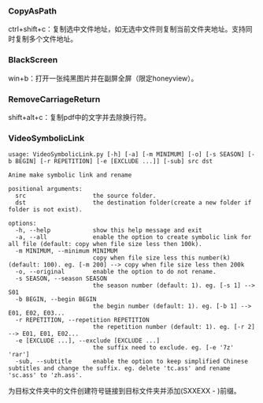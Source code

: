 ### CopyAsPath

ctrl+shift+c：复制选中文件地址，如无选中文件则复制当前文件夹地址。支持同时复制多个文件地址。

### BlackScreen

win+b：打开一张纯黑图片并在副屏全屏（限定honeyview）。

### RemoveCarriageReturn

shift+alt+c：复制pdf中的文字并去除换行符。

### VideoSymbolicLink

```shell
usage: VideoSymbolicLink.py [-h] [-a] [-m MINIMUM] [-o] [-s SEASON] [-b BEGIN] [-r REPETITION] [-e [EXCLUDE ...]] [-sub] src dst

Anime make symbolic link and rename

positional arguments:
  src                   the source folder.
  dst                   the destination folder(create a new folder if folder is not exist).

options:
  -h, --help            show this help message and exit
  -a, --all             enable the option to create symbolic link for all file (default: copy when file size less then 100k).
  -m MINIMUM, --minimum MINIMUM
                        copy when file size less this number(k) (default: 100). eg. [-m 200] --> copy when file size less then 200k
  -o, --original        enable the option to do not rename.
  -s SEASON, --season SEASON
                        the season number (default: 1). eg. [-s 1] --> S01
  -b BEGIN, --begin BEGIN
                        the begin number (default: 1). eg. [-b 1] --> E01, E02, E03...
  -r REPETITION, --repetition REPETITION
                        the repetition number (default: 1). eg. [-r 2] --> E01, E01, E02...
  -e [EXCLUDE ...], --exclude [EXCLUDE ...]
                        the suffix need to exclude. eg. [-e '7z' 'rar']
  -sub, --subtitle      enable the option to keep simplified Chinese subtitles and change the suffix. eg. delete 'tc.ass' and rename 'sc.ass' to 'zh.ass'.
```

为目标文件夹中的文件创建符号链接到目标文件夹并添加(SXXEXX - )前缀。
